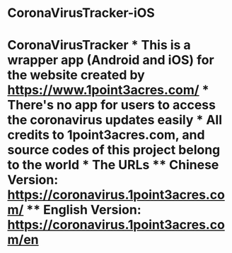# CoronaVirusTracker-iOS
# CoronaVirusTracker * This is a wrapper app (Android and iOS) for the website created by https://www.1point3acres.com/ * There's no app for users to access the coronavirus updates easily * All credits to 1point3acres.com, and source codes of this project belong to the world * The URLs ** Chinese Version: https://coronavirus.1point3acres.com/ ** English Version: https://coronavirus.1point3acres.com/en
